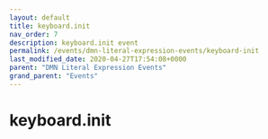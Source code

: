 ```yaml
---
layout: default
title: keyboard.init 
nav_order: 7
description: keyboard.init event
permalink: /events/dmn-literal-expression-events/keyboard-init
last_modified_date: 2020-04-27T17:54:08+0000
parent: "DMN Literal Expression Events"
grand_parent: "Events"
---
```


# keyboard.init
